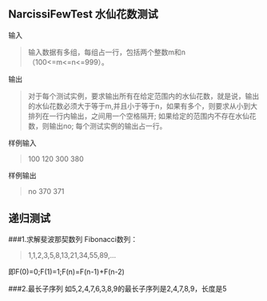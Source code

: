 ## NarcissiFewTest 水仙花数测试
输入
>输入数据有多组，每组占一行，包括两个整数m和n（100<=m<=n<=999）。

输出
>对于每个测试实例，要求输出所有在给定范围内的水仙花数，就是说，输出的水仙花数必须大于等于m,并且小于等于n，如果有多个，则要求从小到大排列在一行内输出，之间用一个空格隔开; 如果给定的范围内不存在水仙花数，则输出no; 每个测试实例的输出占一行。


样例输入
>100 120
300 380

样例输出
>no
370 371
## 递归测试 
###1.求解斐波那契数列
Fibonacci数列：
> 1,1,2,3,5,8,13,21,34,55,89,...

即F(0)=0;F(1)=1;F(n)=F(n-1)+F(n-2)

###2.最长子序列
如5,2,4,7,6,3,8,9的最长子序列是2,4,7,8,9，长度是5

